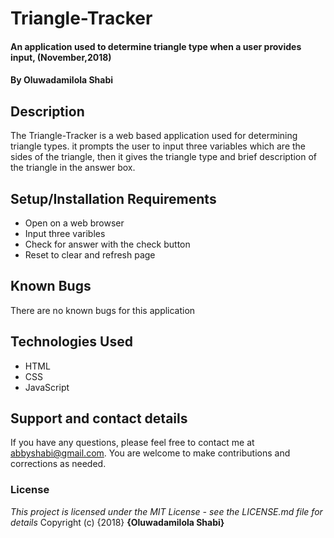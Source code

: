 # Triangle-Tracker
#### An application used to determine triangle type when a user provides input, (November,2018)
#### By **Oluwadamilola Shabi**
## Description
The Triangle-Tracker is a web based application used for determining triangle types. it prompts the user to input three variables which are the sides of the triangle,
then it gives the triangle type and brief description of the triangle in the answer box.
## Setup/Installation Requirements
* Open on a web browser
* Input three varibles 
* Check for answer with the check button
* Reset to clear and refresh page
## Known Bugs
There are no known bugs for this application
## Technologies Used
* HTML
* CSS
* JavaScript
## Support and contact details
If you have any questions, please feel free to contact me at abbyshabi@gmail.com. You are welcome to make contributions and corrections as needed.
### License
*This project is licensed under the MIT License - see the LICENSE.md file for details*
Copyright (c) {2018} **{Oluwadamilola Shabi}**
